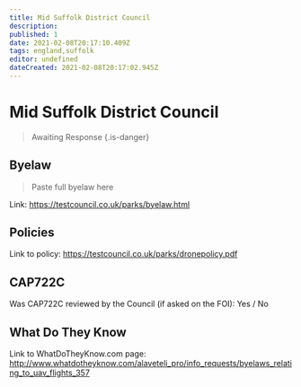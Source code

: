 ```yaml
---
title: Mid Suffolk District Council
description:
published: 1
date: 2021-02-08T20:17:10.409Z
tags: england,suffolk
editor: undefined
dateCreated: 2021-02-08T20:17:02.945Z
---
```


# Mid Suffolk District Council
>  Awaiting Response
> {.is-danger}

## Byelaw
> Paste full byelaw here

Link:
https://testcouncil.co.uk/parks/byelaw.html

## Policies
Link to policy:
https://testcouncil.co.uk/parks/dronepolicy.pdf

## CAP722C

Was CAP722C reviewed by the Council (if asked on the FOI): Yes / No

## What Do They Know

Link to WhatDoTheyKnow.com page:
http://www.whatdotheyknow.com/alaveteli_pro/info_requests/byelaws_relating_to_uav_flights_357

